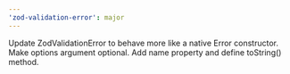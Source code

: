 ```yaml
---
'zod-validation-error': major
---
```


Update ZodValidationError to behave more like a native Error constructor. Make options argument optional. Add name property and define toString() method.
